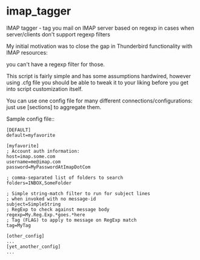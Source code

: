 imap_tagger
===========

IMAP tagger - tag you mail on IMAP server based on regexp in cases when server/clients don't support regexp filters

My initial motivation was to close the gap in Thunderbird functionality with IMAP resources:

you can't have a regexp filter for those.

This script is fairly simple and has some assumptions hardwired, however using .cfg file you 
should be able to tweak it to your liking before you get into script customization itself.

You can use one config file for many different connections/configurations: just use [sections]
to aggregate them. 

Sample config file::


    [DEFAULT]
    default=myfavorite

    [myfavorite]
    ; Account auth information:
    host=imap.some.com
    username=me@imap.com
    password=MyPasswordAtImapDotCom

    ; comma-separated list of folders to search
    folders=INBOX,SomeFolder

    ; Simple string-match filter to run for subject lines
    ; when invoked with no message-id
    subject=SimpleString
    ; RegExp to check against message body
    regexp=My.Reg.Exp.*goes.*here
    ; Tag (FLAG) to apply to message on RegExp match
    tag=MyTag

    [other_config]
    ...
    [yet_another_config]
    ...

